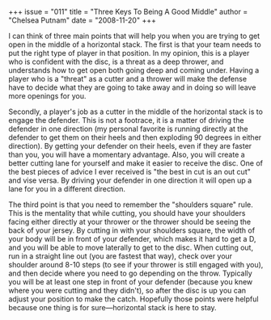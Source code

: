 +++
issue = "011"
title = "Three Keys To Being A Good Middle"
author = "Chelsea Putnam"
date = "2008-11-20"
+++

I can think of three main points that will help you when you are trying to get
open in the middle of a horizontal stack. The first is that your team needs to
put the right type of player in that position. In my opinion, this is a player
who is confident with the disc, is a threat as a deep thrower, and understands
how to get open both going deep and coming under. Having a player who is a
"threat" as a cutter and a thrower will make the defense have to decide what
they are going to take away and in doing so will leave more openings for you.  
  
Secondly, a player's job as a cutter in the middle of the horizontal stack is
to engage the defender. This is not a footrace, it is a matter of driving the
defender in one direction (my personal favorite is running directly at the
defender to get them on their heels and then exploding 90 degrees in either
direction). By getting your defender on their heels, even if they are faster
than you, you will have a momentary advantage. Also, you will create a better
cutting lane for yourself and make it easier to receive the disc. One of the
best pieces of advice I ever received is "the best in cut is an out cut" and
vise versa. By driving your defender in one direction it will open up a lane
for you in a different direction.  
  
The third point is that you need to remember the "shoulders square" rule. This
is the mentality that while cutting, you should have your shoulders facing
either directly at your thrower or the thrower should be seeing the back of
your jersey. By cutting in with your shoulders square, the width of your body
will be in front of your defender, which makes it hard to get a D, and you
will be able to move laterally to get to the disc. When cutting out, run in a
straight line out (you are fastest that way), check over your shoulder around
8-10 steps (to see if your thrower is still engaged with you), and then decide
where you need to go depending on the throw. Typically you will be at least
one step in front of your defender (because you knew where you were cutting
and they didn't), so after the disc is up you can adjust your position to make
the catch. Hopefully those points were helpful because one thing is for
sure—horizontal stack is here to stay.
